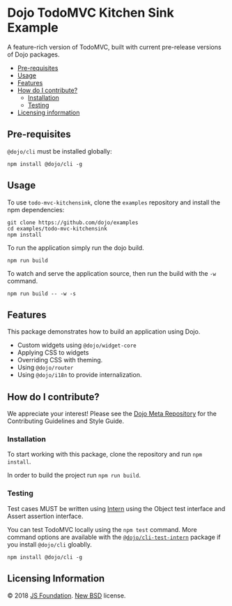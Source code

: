 # Dojo TodoMVC Kitchen Sink Example

A feature-rich version of TodoMVC, built with current pre-release versions of Dojo packages.

- [Pre-requisites](#pre-requisites)
- [Usage](#usage)
- [Features](#features)
- [How do I contribute?](#how-do-i-contribute)
  - [Installation](#installation)
  - [Testing](#testing)
- [Licensing information](#licensing-information)

## Pre-requisites

`@dojo/cli` must be installed globally:

```shell
npm install @dojo/cli -g
```

## Usage

To use `todo-mvc-kitchensink`, clone the `examples` repository and install the npm dependencies:

```shell
git clone https://github.com/dojo/examples
cd examples/todo-mvc-kitchensink
npm install
```

To run the application simply run the dojo build.

```
npm run build
```

To watch and serve the application source, then run the build with the `-w` command.

```
npm run build -- -w -s
```

## Features

This package demonstrates how to build an application using Dojo.

* Custom widgets using `@dojo/widget-core`
* Applying CSS to widgets
* Overriding CSS with theming.
* Using `@dojo/router`
* Using `@dojo/i18n` to provide internalization.

## How do I contribute?

We appreciate your interest!  Please see the [Dojo Meta Repository](https://github.com/dojo/meta#readme) for the
Contributing Guidelines and Style Guide.

### Installation

To start working with this package, clone the repository and run `npm install`.

In order to build the project run `npm run build`.

### Testing

Test cases MUST be written using [Intern](https://theintern.github.io) using the Object test interface and Assert assertion interface.

You can test TodoMVC locally using the `npm test` command. More command options are available with the [`@dojo/cli-test-intern`](https://github.com/dojo/cli-test-intern)
package if you install `@dojo/cli` gloablly.

```shell
npm install @dojo/cli -g
```

## Licensing Information

© 2018 [JS Foundation](https://js.foundation/). [New BSD](http://opensource.org/licenses/BSD-3-Clause) license.
